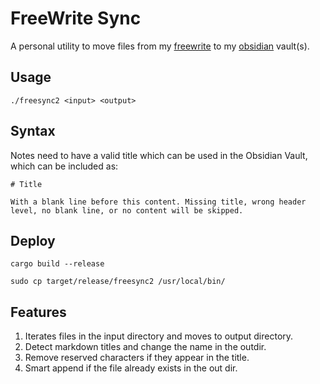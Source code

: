 # FreeWrite Sync

A personal utility to move files from my [freewrite](https://getfreewrite.com) to my [obsidian](https://obsidian.md) vault(s).

## Usage
```
./freesync2 <input> <output>
```

## Syntax
Notes need to have a valid title which can be used in the Obsidian Vault, which can be included as:
```
# Title

With a blank line before this content. Missing title, wrong header level, no blank line, or no content will be skipped.
```

## Deploy
```
cargo build --release
```

```
sudo cp target/release/freesync2 /usr/local/bin/
```

## Features
1. Iterates files in the input directory and moves to output directory.
2. Detect markdown titles and change the name in the outdir.
3. Remove reserved characters if they appear in the title.
4. Smart append if the file already exists in the out dir.